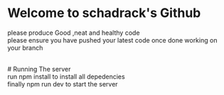 # Welcome to  schadrack's Github
please produce Good ,neat and healthy code  <br/>
please ensure you have pushed your latest code once done working on your branch

<br/>
# Running The server
</br>
run npm install to install all depedencies  <br/>
finally npm run dev to start the server
